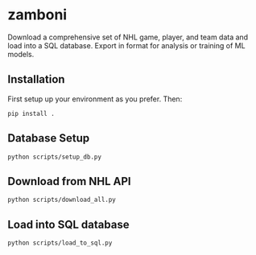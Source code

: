 # zamboni

Download a comprehensive set of NHL game, player, and team data and load into a SQL database. Export in format for analysis or training of ML models.

## Installation

First setup up your environment as you prefer. Then:

` pip install . `

## Database Setup

` python scripts/setup_db.py `

## Download from NHL API

` python scripts/download_all.py `

## Load into SQL database

` python scripts/load_to_sql.py `
